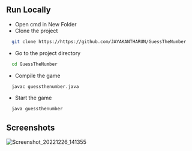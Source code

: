 ## Run Locally
- Open cmd in New Folder 
- Clone the project

```bash
  git clone https://https://github.com/JAYAKANTHARUN/GuessTheNumber
```

- Go to the project directory

```bash
  cd GuessTheNumber
```

- Compile the game

```bash
  javac guessthenumber.java
```

- Start the game

```bash
  java guessthenumber
```


## Screenshots

![Screenshot_20221226_141355](https://user-images.githubusercontent.com/94242227/211160858-ec21bc37-3a23-4f0c-a537-98d2bebf9b7c.png)
